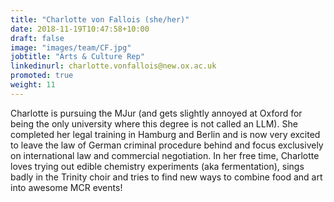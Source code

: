 ```yaml
---
title: "Charlotte von Fallois (she/her)"
date: 2018-11-19T10:47:58+10:00
draft: false
image: "images/team/CF.jpg"
jobtitle: "Arts & Culture Rep"
linkedinurl: charlotte.vonfallois@new.ox.ac.uk
promoted: true
weight: 11
---
```


Charlotte is pursuing the MJur (and gets slightly annoyed at Oxford for being the only university where this degree is not called an LLM). She completed her legal training in Hamburg and Berlin and is now very excited to leave the law of German criminal procedure behind and focus exclusively on international law and commercial negotiation. In her free time, Charlotte loves trying out edible chemistry experiments (aka fermentation), sings badly in the Trinity choir and tries to find new ways to combine food and art into awesome MCR events!
